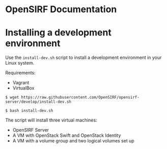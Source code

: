 # OpenSIRF Documentation

Installing a development environment
===============================

Use the `install-dev.sh` script to install a development environment in your Linux system.

Requirements:
* Vagrant
* VirtualBox

`$ wget https://raw.githubusercontent.com/OpenSIRF/opensirf-server/develop/install-dev.sh`

`$ bash install-dev.sh`

The script will install three virtual machines:

* OpenSIRF Server
* A VM with OpenStack Swift and OpenStack Identity
* A VM with a volume group and two logical volumes set up

